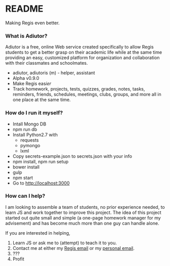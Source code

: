 # README #

Making Regis even better.


### What is Adiutor? ###

Adiutor is a free, online Web service created specifically to
allow Regis students to get a better grasp on their academic
life while at the same time providing an easy, customized
platform for organization and collaboration with their 
classmates and schoolmates.

* adiutor, adiutoris (m) - helper, assistant
* Alpha v0.9.0
* Make Regis eas*ier*
* Track homework, projects, tests, quizzes, grades, notes, tasks, reminders, friends, schedules, meetings, clubs, groups, and more all in one place at the same time.


### How do I run it myself? ###

* Intall Mongo DB
* npm run db
* Install Python2.7 with
    * requests
    * pymongo
    * lxml
* Copy secrets-example.json to secrets.json with your info
* npm install, npm run setup
* bower install
* gulp
* npm start
* Go to [http://localhost:3000](http://localhost:3000)

### How can I help? ###

I am looking to assemble a team of students, no prior experience needed, to learn JS and work together to improve this project. The idea of this project started out quite small and simple (a one-page homework manager for my advisement) and has become much more than one guy can handle alone.

If you are interested in helping,

1. Learn JS or ask me to (attempt) to teach it to you.
2. Contact me at either my [Regis email](mailto:fmatranga18@regis.org) or my [personal email](mailto:thefrankmatranga@gmail.com).
3. ???
4. Profit

